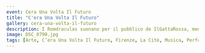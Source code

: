 ```yaml
---
event: Cera Una Volta Il Futuro
title: "C'era Una Volta Il Futuro"
gallery: cera-una-volta-il-futuro
description: I Romdraculas suonano per il pubblico de IlGattaRossa, mentre dei film 'zingari' vengono proiettati sulla vetrina della Citè.
image: DSC_0790.jpg
tags: [Arte, C’era Una Volta Il Futuro, Firenze, La Citè, Musica, Performance, Romdraculas, Videoarte, Vittorio Spada, Zingari]
---
```

